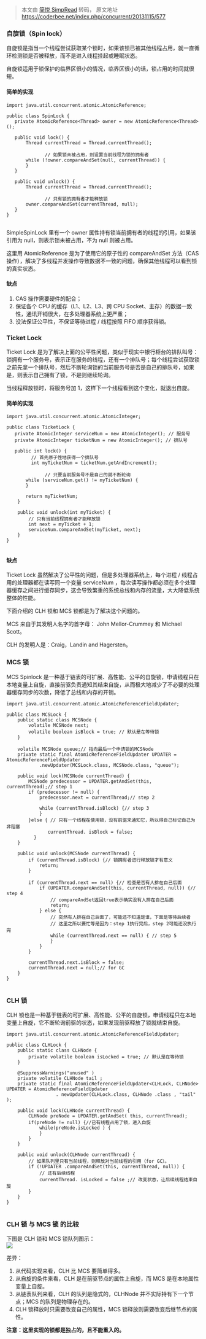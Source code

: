 > 本文由 [简悦 SimpRead](http://ksria.com/simpread/) 转码， 原文地址 https://coderbee.net/index.php/concurrent/20131115/577

### 自旋锁（Spin lock）

自旋锁是指当一个线程尝试获取某个锁时，如果该锁已被其他线程占用，就一直循环检测锁是否被释放，而不是进入线程挂起或睡眠状态。

自旋锁适用于锁保护的临界区很小的情况，临界区很小的话，锁占用的时间就很短。

#### 简单的实现

```
import java.util.concurrent.atomic.AtomicReference;

public class SpinLock {
   private AtomicReference<Thread> owner = new AtomicReference<Thread>();

   public void lock() {
       Thread currentThread = Thread.currentThread();

              // 如果锁未被占用，则设置当前线程为锁的拥有者
       while (!owner.compareAndSet(null, currentThread)) {
       }
   }

   public void unlock() {
       Thread currentThread = Thread.currentThread();

              // 只有锁的拥有者才能释放锁
       owner.compareAndSet(currentThread, null);
   }
}


```

SimpleSpinLock 里有一个 owner 属性持有锁当前拥有者的线程的引用，如果该引用为 null，则表示锁未被占用，不为 null 则被占用。

这里用 AtomicReference 是为了使用它的原子性的 compareAndSet 方法（CAS 操作），解决了多线程并发操作导致数据不一致的问题，确保其他线程可以看到锁的真实状态。  

#### 缺点

1.  CAS 操作需要硬件的配合；
2.  保证各个 CPU 的缓存（L1、L2、L3、跨 CPU Socket、主存）的数据一致性，通讯开销很大，在多处理器系统上更严重；
3.  没法保证公平性，不保证等待进程 / 线程按照 FIFO 顺序获得锁。

### Ticket Lock

Ticket Lock 是为了解决上面的公平性问题，类似于现实中银行柜台的排队叫号：锁拥有一个服务号，表示正在服务的线程，还有一个排队号；每个线程尝试获取锁之前先拿一个排队号，然后不断轮询锁的当前服务号是否是自己的排队号，如果是，则表示自己拥有了锁，不是则继续轮询。

当线程释放锁时，将服务号加 1，这样下一个线程看到这个变化，就退出自旋。

#### 简单的实现

```
import java.util.concurrent.atomic.AtomicInteger;

public class TicketLock {
   private AtomicInteger serviceNum = new AtomicInteger(); // 服务号
   private AtomicInteger ticketNum = new AtomicInteger(); // 排队号

   public int lock() {
         // 首先原子性地获得一个排队号
         int myTicketNum = ticketNum.getAndIncrement();

              // 只要当前服务号不是自己的就不断轮询
       while (serviceNum.get() != myTicketNum) {
       }

       return myTicketNum;
    }

    public void unlock(int myTicket) {
        // 只有当前线程拥有者才能释放锁
        int next = myTicket + 1;
        serviceNum.compareAndSet(myTicket, next);
    }
}


```

#### 缺点

Ticket Lock 虽然解决了公平性的问题，但是多处理器系统上，每个进程 / 线程占用的处理器都在读写同一个变量 serviceNum ，每次读写操作都必须在多个处理器缓存之间进行缓存同步，这会导致繁重的系统总线和内存的流量，大大降低系统整体的性能。

下面介绍的 CLH 锁和 MCS 锁都是为了解决这个问题的。

MCS 来自于其发明人名字的首字母： John Mellor-Crummey 和 Michael Scott。

CLH 的发明人是：Craig，Landin and Hagersten。

### MCS 锁

MCS Spinlock 是一种基于链表的可扩展、高性能、公平的自旋锁，申请线程只在本地变量上自旋，直接前驱负责通知其结束自旋，从而极大地减少了不必要的处理器缓存同步的次数，降低了总线和内存的开销。

```
import java.util.concurrent.atomic.AtomicReferenceFieldUpdater;

public class MCSLock {
    public static class MCSNode {
        volatile MCSNode next;
        volatile boolean isBlock = true; // 默认是在等待锁
    }

    volatile MCSNode queue;// 指向最后一个申请锁的MCSNode
    private static final AtomicReferenceFieldUpdater UPDATER = AtomicReferenceFieldUpdater
            .newUpdater(MCSLock.class, MCSNode.class, "queue");

    public void lock(MCSNode currentThread) {
        MCSNode predecessor = UPDATER.getAndSet(this, currentThread);// step 1
        if (predecessor != null) {
            predecessor.next = currentThread;// step 2

            while (currentThread.isBlock) {// step 3
            }
        }else { // 只有一个线程在使用锁，没有前驱来通知它，所以得自己标记自己为非阻塞
               currentThread. isBlock = false;
          }
    }

    public void unlock(MCSNode currentThread) {
        if (currentThread.isBlock) {// 锁拥有者进行释放锁才有意义
            return;
        }

        if (currentThread.next == null) {// 检查是否有人排在自己后面
            if (UPDATER.compareAndSet(this, currentThread, null)) {// step 4
                // compareAndSet返回true表示确实没有人排在自己后面
                return;
            } else {
                // 突然有人排在自己后面了，可能还不知道是谁，下面是等待后续者
                // 这里之所以要忙等是因为：step 1执行完后，step 2可能还没执行完
                while (currentThread.next == null) { // step 5
                }
            }
        }

        currentThread.next.isBlock = false;
        currentThread.next = null;// for GC
    }
}


```

### CLH 锁

CLH 锁也是一种基于链表的可扩展、高性能、公平的自旋锁，申请线程只在本地变量上自旋，它不断轮询前驱的状态，如果发现前驱释放了锁就结束自旋。

```
import java.util.concurrent.atomic.AtomicReferenceFieldUpdater;

public class CLHLock {
    public static class CLHNode {
        private volatile boolean isLocked = true; // 默认是在等待锁
    }

    @SuppressWarnings("unused" )
    private volatile CLHNode tail ;
    private static final AtomicReferenceFieldUpdater<CLHLock, CLHNode> UPDATER = AtomicReferenceFieldUpdater
                  . newUpdater(CLHLock.class, CLHNode .class , "tail" );

    public void lock(CLHNode currentThread) {
        CLHNode preNode = UPDATER.getAndSet( this, currentThread);
        if(preNode != null) {//已有线程占用了锁，进入自旋
            while(preNode.isLocked ) {
            }
        }
    }

    public void unlock(CLHNode currentThread) {
        // 如果队列里只有当前线程，则释放对当前线程的引用（for GC）。
        if (!UPDATER .compareAndSet(this, currentThread, null)) {
            // 还有后续线程
            currentThread. isLocked = false ;// 改变状态，让后续线程结束自旋
        }
    }
}


```

### CLH 锁 与 MCS 锁 的比较

下图是 CLH 锁和 MCS 锁队列图示：  
![](../../assets/CLH-MCS-SpinLock.png)

差异：

1.  从代码实现来看，CLH 比 MCS 要简单得多。
2.  从自旋的条件来看，CLH 是在前驱节点的属性上自旋，而 MCS 是在本地属性变量上自旋。
3.  从链表队列来看，CLH 的队列是隐式的，CLHNode 并不实际持有下一个节点；MCS 的队列是物理存在的。
4.  CLH 锁释放时只需要改变自己的属性，MCS 锁释放则需要改变后继节点的属性。

**注意：这里实现的锁都是独占的，且不能重入的。**